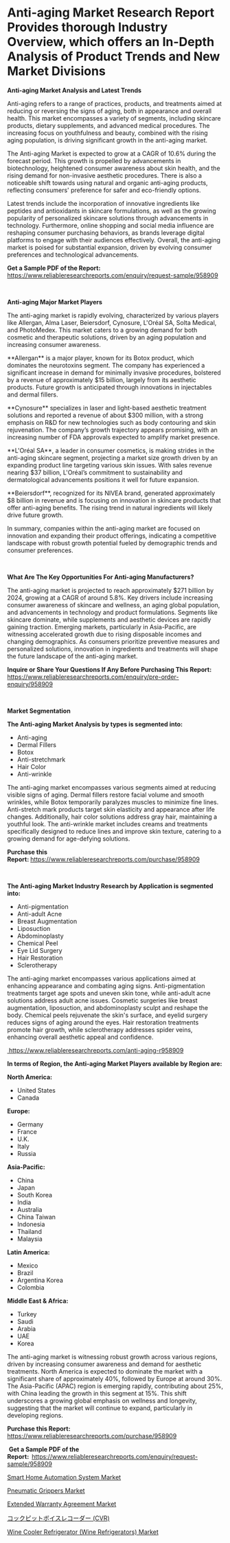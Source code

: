 <p><h1>Anti-aging Market Research Report Provides thorough Industry Overview, which offers an In-Depth Analysis of Product Trends and New Market Divisions</h1></p><p><strong>Anti-aging Market Analysis and Latest Trends</strong></p>
<p><p>Anti-aging refers to a range of practices, products, and treatments aimed at reducing or reversing the signs of aging, both in appearance and overall health. This market encompasses a variety of segments, including skincare products, dietary supplements, and advanced medical procedures. The increasing focus on youthfulness and beauty, combined with the rising aging population, is driving significant growth in the anti-aging market.</p><p>The Anti-aging Market is expected to grow at a CAGR of 10.6% during the forecast period. This growth is propelled by advancements in biotechnology, heightened consumer awareness about skin health, and the rising demand for non-invasive aesthetic procedures. There is also a noticeable shift towards using natural and organic anti-aging products, reflecting consumers' preference for safer and eco-friendly options.</p><p>Latest trends include the incorporation of innovative ingredients like peptides and antioxidants in skincare formulations, as well as the growing popularity of personalized skincare solutions through advancements in technology. Furthermore, online shopping and social media influence are reshaping consumer purchasing behaviors, as brands leverage digital platforms to engage with their audiences effectively. Overall, the anti-aging market is poised for substantial expansion, driven by evolving consumer preferences and technological advancements.</p></p>
<p><strong>Get a Sample PDF of the Report:&nbsp;</strong> <a href="https://www.reliableresearchreports.com/enquiry/request-sample/958909">https://www.reliableresearchreports.com/enquiry/request-sample/958909</a></p>
<p>&nbsp;</p>
<p><strong>Anti-aging Major Market Players</strong></p>
<p><p>The anti-aging market is rapidly evolving, characterized by various players like Allergan, Alma Laser, Beiersdorf, Cynosure, L'Oréal SA, Solta Medical, and PhotoMedex. This market caters to a growing demand for both cosmetic and therapeutic solutions, driven by an aging population and increasing consumer awareness.</p><p>**Allergan** is a major player, known for its Botox product, which dominates the neurotoxins segment. The company has experienced a significant increase in demand for minimally invasive procedures, bolstered by a revenue of approximately $15 billion, largely from its aesthetic products. Future growth is anticipated through innovations in injectables and dermal fillers.</p><p>**Cynosure** specializes in laser and light-based aesthetic treatment solutions and reported a revenue of about $300 million, with a strong emphasis on R&D for new technologies such as body contouring and skin rejuvenation. The company’s growth trajectory appears promising, with an increasing number of FDA approvals expected to amplify market presence.</p><p>**L'Oréal SA**, a leader in consumer cosmetics, is making strides in the anti-aging skincare segment, projecting a market size growth driven by an expanding product line targeting various skin issues. With sales revenue nearing $37 billion, L'Oréal’s commitment to sustainability and dermatological advancements positions it well for future expansion.</p><p>**Beiersdorf**, recognized for its NIVEA brand, generated approximately $8 billion in revenue and is focusing on innovation in skincare products that offer anti-aging benefits. The rising trend in natural ingredients will likely drive future growth.</p><p>In summary, companies within the anti-aging market are focused on innovation and expanding their product offerings, indicating a competitive landscape with robust growth potential fueled by demographic trends and consumer preferences.</p></p>
<p>&nbsp;</p>
<p><strong>What Are The Key Opportunities For Anti-aging Manufacturers?</strong></p>
<p><p>The anti-aging market is projected to reach approximately $271 billion by 2024, growing at a CAGR of around 5.8%. Key drivers include increasing consumer awareness of skincare and wellness, an aging global population, and advancements in technology and product formulations. Segments like skincare dominate, while supplements and aesthetic devices are rapidly gaining traction. Emerging markets, particularly in Asia-Pacific, are witnessing accelerated growth due to rising disposable incomes and changing demographics. As consumers prioritize preventive measures and personalized solutions, innovation in ingredients and treatments will shape the future landscape of the anti-aging market.</p></p>
<p><strong>Inquire or Share Your Questions If Any Before Purchasing This Report:</strong> <a href="https://www.reliableresearchreports.com/enquiry/pre-order-enquiry/958909">https://www.reliableresearchreports.com/enquiry/pre-order-enquiry/958909</a></p>
<p>&nbsp;</p>
<p><strong>Market Segmentation</strong></p>
<p><strong>The Anti-aging Market Analysis by types is segmented into:</strong></p>
<p><ul><li>Anti-aging</li><li>Dermal Fillers</li><li>Botox</li><li>Anti-stretchmark</li><li>Hair Color</li><li>Anti-wrinkle</li></ul></p>
<p><p>The anti-aging market encompasses various segments aimed at reducing visible signs of aging. Dermal fillers restore facial volume and smooth wrinkles, while Botox temporarily paralyzes muscles to minimize fine lines. Anti-stretch mark products target skin elasticity and appearance after life changes. Additionally, hair color solutions address gray hair, maintaining a youthful look. The anti-wrinkle market includes creams and treatments specifically designed to reduce lines and improve skin texture, catering to a growing demand for age-defying solutions.</p></p>
<p><strong>Purchase this Report:&nbsp;</strong><a href="https://www.reliableresearchreports.com/purchase/958909">https://www.reliableresearchreports.com/purchase/958909</a></p>
<p>&nbsp;</p>
<p><strong>The Anti-aging Market Industry Research by Application is segmented into:</strong></p>
<p><ul><li>Anti-pigmentation</li><li>Anti-adult Acne</li><li>Breast Augmentation</li><li>Liposuction</li><li>Abdominoplasty</li><li>Chemical Peel</li><li>Eye Lid Surgery</li><li>Hair Restoration</li><li>Sclerotherapy</li></ul></p>
<p><p>The anti-aging market encompasses various applications aimed at enhancing appearance and combating aging signs. Anti-pigmentation treatments target age spots and uneven skin tone, while anti-adult acne solutions address adult acne issues. Cosmetic surgeries like breast augmentation, liposuction, and abdominoplasty sculpt and reshape the body. Chemical peels rejuvenate the skin's surface, and eyelid surgery reduces signs of aging around the eyes. Hair restoration treatments promote hair growth, while sclerotherapy addresses spider veins, enhancing overall aesthetic appeal and confidence.</p></p>
<p><a href="https://www.reliableresearchreports.com/anti-aging-r958909">&nbsp;https://www.reliableresearchreports.com/anti-aging-r958909</a></p>
<p><strong>In terms of Region, the Anti-aging Market Players available by Region are:</strong></p>
<p>
    <p> <strong> North America: </strong>
        <ul>
            <li>United States</li>
            <li>Canada</li>
        </ul>
        </p> 
    <p> <strong> Europe: </strong>
        <ul>
            <li>Germany</li>
            <li>France</li>
            <li>U.K.</li>
            <li>Italy</li>
            <li>Russia</li>
        </ul>
        </p> 
    <p> <strong> Asia-Pacific: </strong>
        <ul>
            <li>China</li>
            <li>Japan</li>
            <li>South Korea</li>
            <li>India</li>
            <li>Australia</li>
            <li>China Taiwan</li>
            <li>Indonesia</li>
            <li>Thailand</li>
            <li>Malaysia</li>
        </ul>
        </p> 
    <p> <strong> Latin America: </strong>
        <ul>
            <li>Mexico</li>
            <li>Brazil</li>
            <li>Argentina Korea</li>
            <li>Colombia</li>
        </ul>
        </p> 
    <p> <strong> Middle East & Africa: </strong>
        <ul>
            <li>Turkey</li>
            <li>Saudi</li>
            <li>Arabia</li>
            <li>UAE</li>
            <li>Korea</li>
        </ul>
    </p>
    </p>
<p><p>The anti-aging market is witnessing robust growth across various regions, driven by increasing consumer awareness and demand for aesthetic treatments. North America is expected to dominate the market with a significant share of approximately 40%, followed by Europe at around 30%. The Asia-Pacific (APAC) region is emerging rapidly, contributing about 25%, with China leading the growth in this segment at 15%. This shift underscores a growing global emphasis on wellness and longevity, suggesting that the market will continue to expand, particularly in developing regions.</p></p>
<p><strong>Purchase this Report: </strong><a href="https://www.reliableresearchreports.com/purchase/958909">https://www.reliableresearchreports.com/purchase/958909</a></p>
<p>&nbsp;<strong>Get a Sample PDF of the Report:&nbsp;&nbsp;</strong><a href="https://www.reliableresearchreports.com/enquiry/request-sample/958909">https://www.reliableresearchreports.com/enquiry/request-sample/958909</a></p>
<p><strong></strong></p>
<p><p><a href="https://www.linkedin.com/pulse/global-smart-home-automation-system-market-size-share-analysis-ylzlf?trackingId=KK027AJ7Q3iFXQHLOV3HQA%3D%3D">Smart Home Automation System Market</a></p><p><a href="https://issuu.com/reportprime-2/docs/pneumatic-grippers-market-size-2030_21f58c4d1f3c5e">Pneumatic Grippers Market</a></p><p><a href="https://www.linkedin.com/pulse/extended-warranty-agreement-market-outlook-forecast-from-2ntnf?trackingId=U%2BsRwkO3TW637ShhDlp19g%3D%3D">Extended Warranty Agreement Market</a></p><p><a href="https://github.com/mohamedbakry57/Market-Research-Report-List-6/blob/main/959123187390.md">コックピットボイスレコーダー (CVR)</a></p><p><a href="https://github.com/arionmp/Market-Research-Report-List-5/blob/main/wine-cooler-refrigerator-wine-refrigerators-market.md">Wine Cooler Refrigerator (Wine Refrigerators) Market</a></p></p>